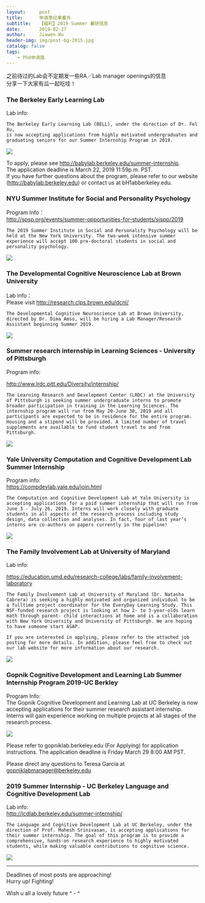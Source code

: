 ```yaml
---
layout:     post
title:      申请季纪事番外
subtitle:   【福利】2019 Summer 暑研信息
date:       2019-02-27
author:     Jiawen Wu
header-img: img/post-bg-2015.jpg
catalog: false
tags:
    - Phd申请路
---
```

<script type="text/javascript">
// 禁止右键菜单
document.oncontextmenu = function(){ return false; };
// 禁止文字选择
document.onselectstart = function(){ return false; };
// 禁止复制
document.oncopy = function(){ return false; };
// 禁止剪切
document.oncut = function(){ return false; };
// 禁止粘贴
document.onpaste = function(){ return false; };
</script>


之前待过的Lab会不定期发一些RA／Lab manager openings的信息  
分享一下大家有瓜一起吃哇！  

### **The Berkeley Early Learning Lab**
Lab info:

    The Berkeley Early Learning Lab (BELL), under the direction of Dr. Fel Xu, 
    is now accepting applications from highly motivated undergraduates and 
    graduating seniors for our Summer Internship Program in 2019.

![](https://ws3.sinaimg.cn/large/006tKfTcly1g0kyafqq1yj30u013l7eq.jpg)

To apply, please see http://babylab.berkeley.edu/summer-internship.  
The application deadline is March 22, 2019 11:59p.m. PST.  
If you have further questions about the program, please refer to our website (http://babylab.berkeley.edu) or contact us at bH1abberkeIey.edu.


### **NYU Summer Institute for Social and Personality Psychology**
Program Info：  
http://spsp.org/events/summer-opportunities-for-students/sispp/2019

    The 2019 Summer Institute in Social and Personality Psychology will be held at the New York University. The two-week intensive summer experience will accept 100 pre-doctoral students in social and personality psychology.

![](https://ws4.sinaimg.cn/large/006tKfTcly1g0kyjyjx21j30mr0h6wj1.jpg)

### **The Developmental Cognitive Neuroscience Lab at Brown University**
Lab info：  
Please visit http://research.clps.brown.edu/dcnl/

    The Developmental Cognitive Neuroscience Lab at Brown University, directed by Dr. Dima Amso, will be hiring a Lab Manager/Research Assistant beginning Summer 2019. 

![](https://ws4.sinaimg.cn/large/006tKfTcly1g0kynrhli9j30el07twg4.jpg)

### **Summer research internship in Learning Sciences - University of Pittsburgh**

Program info:  

http://www.lrdc.pitt.edu/Diversity/internship/

    The Learning Research and Development Center (LRDC) at the University of Pittsburgh is seeking summer undergraduate interns to promote broader participation in training in the Learning Sciences. The internship program will run from May 20-June 30, 2019 and all participants are expected to be in residence for the entire program. Housing and a stipend will be provided. A limited number of travel supplements are available to fund student travel to and from Pittsburgh.

![](https://ws1.sinaimg.cn/large/006tKfTcly1g0kzcm5h6lj30u012uti1.jpg)

### **Yale University Computation and Cognitive Development Lab Summer Internship**
Program info:  
https://compdevlab.yale.edu/join.html

    The Computation and Cognitive Development Lab at Yale University is accepting applications for a paid summer internship that will run from June 3 - July 26, 2019. Interns will work closely with graduate students in all aspects of the research process including study design, data collection and analyses. In fact, four of last year’s interns are co-authors on papers currently in the pipeline! 
![](https://ws1.sinaimg.cn/large/006tKfTcly1g0kzg5g4gcj30xp0gw79c.jpg)

### **The Family Involvement Lab at University of Maryland**
Lab info:  

https://education.umd.edu/research-college/labs/family-involvement-laboratory

    The Family Involvement Lab at University of Maryland (Dr. Natasha Cabrera) is seeking a highly motivated and organized individual to be a fulltime project coordinator for the EveryDay Learning Study. This NSF-funded research project is looking at how 2- to 3-year-olds learn math through parent- child interactions at home and is a collaboration with New York University and University of Pittsburgh. We are hoping to have someone start ASAP.

    If you are interested in applying, please refer to the attached job posting for more details. In addition, please feel free to check out our lab website for more information about our research.


![](https://ws4.sinaimg.cn/large/006tKfTcly1g0kxkmhwvhj30f50lun11.jpg)

### **Gopnik Cognitive Development and Learning Lab Summer Internship Program 2019-UC Berkley**

Program Info:  
    The Gopnik Cognitive Development and Learning Lab at UC Berkeley is now accepting applications for their summer research assistant internship. Interns will gain experience working on multiple projects at all stages of the research process.

![](https://ws3.sinaimg.cn/large/006tKfTcly1g0kzipf5f8j30jy09gabv.jpg)

Please refer to gopniklab.berkeley.edu (For Applying) for application instructions. The application deadline is Friday March 29 8:00 AM PST.

Please direct any questions to Teresa Garcia at gopniklabmanager@berkeley.edu

### **2019 Summer Internship - UC Berkeley Language and Cognitive Development Lab**

Lab info:   
http://lcdlab.berkeley.edu/summer-internship/

    The Language and Cognitive Development Lab at UC Berkeley, under the direction of Prof. Mahesh Srinivasan, is accepting applications for their summer internship. The goal of this program is to provide a comprehensive, hands-on research experience to highly motivated students, while making valuable contributions to cognitive science.

![](https://ws2.sinaimg.cn/large/006tKfTcly1g0kzkhioobj30ds0h9q76.jpg)

---
Deadlines of most posts are approaching!  
Hurry up!
Fighting!

Wish u all a lovely future ^ - ^